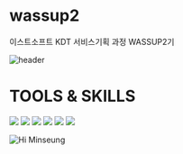 # wassup2
이스트소프트 KDT 서비스기획 과정 WASSUP2기

![header](https://capsule-render.vercel.app/api?type=wave&color=auto&height=300&section=header&text=KimMinseung&fontSize=90)

# TOOLS & SKILLS
<img src = "https://img.shields.io/badge/python-3776AB?style=flat&logo=python&logoColor=white/"> <img src = "https://img.shields.io/badge/figma-F24E1E?style=flat&logo=figma&logoColor=white/"> <img src = "https://img.shields.io/badge/r-276DC3?style=flat&logo=r&logoColor=white/"> <img src = "https://img.shields.io/badge/MySQL-4479A1?style=flat&logo=MySQL&logoColor=white/">  <img src = "https://img.shields.io/badge/clickup-7B68EE?style=flat&logo=clickup&logoColor=white/"> <img src = "https://img.shields.io/badge/notion-000000?style=flat&logo=Notion&logoColor=white/">
 
![Hi Minseung](https://github.com/wings-forever/wassup2/assets/87570958/69ac4aad-70f3-4715-a233-a15dcf57e162)

